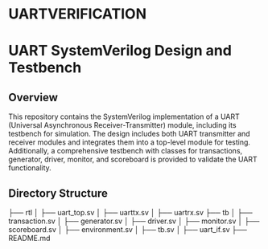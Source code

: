 # UARTVERIFICATION


# UART SystemVerilog Design and Testbench

## Overview

This repository contains the SystemVerilog implementation of a UART (Universal Asynchronous Receiver-Transmitter) module, including its testbench for simulation. The design includes both UART transmitter and receiver modules and integrates them into a top-level module for testing. Additionally, a comprehensive testbench with classes for transactions, generator, driver, monitor, and scoreboard is provided to validate the UART functionality.

## Directory Structure

├── rtl
│ ├── uart_top.sv
│ ├── uarttx.sv
│ ├── uartrx.sv
├── tb
│ ├── transaction.sv
│ ├── generator.sv
│ ├── driver.sv
│ ├── monitor.sv
│ ├── scoreboard.sv
│ ├── environment.sv
│ ├── tb.sv
│ ├── uart_if.sv
├── README.md

